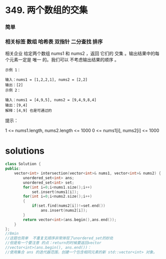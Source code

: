 # 349. 两个数组的交集

### 简单
### 相关标签  数组  哈希表  双指针  二分查找  排序
相关企业
给定两个数组 nums1 和 nums2 ，返回 它们的 
交集
 。输出结果中的每个元素一定是 唯一 的。我们可以 不考虑输出结果的顺序 。

 
```
示例 1：

输入：nums1 = [1,2,2,1], nums2 = [2,2]
输出：[2]
示例 2：

输入：nums1 = [4,9,5], nums2 = [9,4,9,8,4]
输出：[9,4]
解释：[4,9] 也是可通过的
 ```

提示：

1 <= nums1.length, nums2.length <= 1000
0 <= nums1[i], nums2[i] <= 1000

# solutions
```cpp
class Solution {
public:
    vector<int> intersection(vector<int>& nums1, vector<int>& nums2) {
        unordered_set<int> ans;
        unordered_set<int> set;
        for(int i=0;i<nums1.size();i++)
            set.insert(nums1[i]);
        for(int i=0;i<nums2.size();i++)
        {
            if(set.find(nums2[i])!=set.end())
                ans.insert(nums2[i]);
        }
        return vector<int>(ans.begin(),ans.end());
    }
};
//8min
//这题也简单  不重复无顺序非常体现了unordered_set的妙处
//但是有一个要注意 的点：return的时候要返回vector
//vector<int>(ans.begin(), ans.end())：
//使用集合 ans 的迭代器范围，创建一个包含相同元素的新 std::vector<int> 对象。
```
